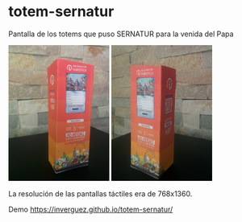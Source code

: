 # totem-sernatur
Pantalla de los totems que puso SERNATUR para la venida del Papa

<img src="Plano_iquique.jpg" alt="Totem lado izquierdo" width="200" /> <img src="Plano_tarapaca.jpg" alt="Totem lado derecho" width="200" />

La resolución de las pantallas táctiles era de 768x1360.

Demo
https://inverguez.github.io/totem-sernatur/
